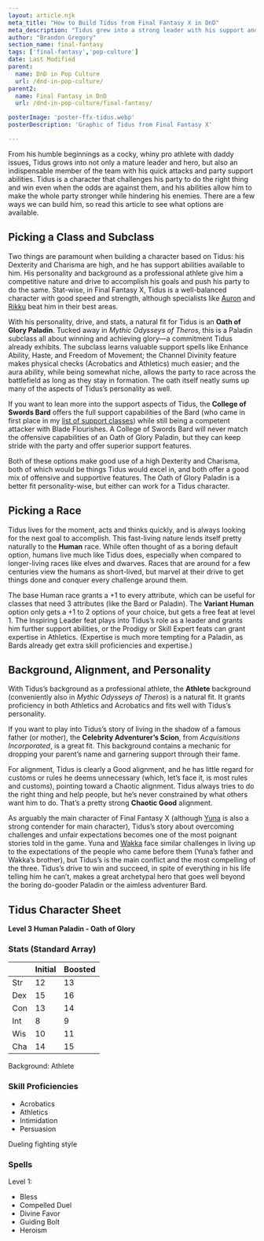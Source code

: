```yaml
---
layout: article.njk
meta_title: "How to Build Tidus from Final Fantasy X in DnD"
meta_description: "Tidus grew into a strong leader with his support and attack abilities, his drive to succeed and overcome, and his leadership abilities. Here's how to build him."
author: "Brandon Gregory"
section_name: final-fantasy
tags: ['final-fantasy','pop-culture']
date: Last Modified
parent:
  name: DnD in Pop Culture
  url: /dnd-in-pop-culture/
parent2:
  name: Final Fantasy in DnD
  url: /dnd-in-pop-culture/final-fantasy/

posterImage: 'poster-ffx-tidus.webp'
posterDescription: 'Graphic of Tidus from Final Fantasy X'

---
```


From his humble beginnings as a cocky, whiny pro athlete with daddy issues, Tidus grows into not only a mature leader and hero, but also an indispensable member of the team with his quick attacks and party support abilities. Tidus is a character that challenges his party to do the right thing and win even when the odds are against them, and his abilities allow him to make the whole party stronger while hindering his enemies. There are a few ways we can build him, so read this article to see what options are available.


## Picking a Class and Subclass

Two things are paramount when building a character based on Tidus: his Dexterity and Charisma are high, and he has support abilities available to him. His personality and background as a professional athlete give him a competitive nature and drive to accomplish his goals and push his party to do the same. Stat-wise, in Final Fantasy X, Tidus is a well-balanced character with good speed and strength, although specialists like [Auron](/dnd-in-pop-culture/final-fantasy/ff10-auron/) and [Rikku](/dnd-in-pop-culture/final-fantasy/ff10-rikku/) beat him in their best areas.

With his personality, drive, and stats, a natural fit for Tidus is an **Oath of Glory Paladin**. Tucked away in _Mythic Odysseys of Theros_, this is a Paladin subclass all about winning and achieving glory—a commitment Tidus already exhibits. The subclass learns valuable support spells like Enhance Ability, Haste, and Freedom of Movement; the Channel Divinity feature makes physical checks (Acrobatics and Athletics) much easier; and the aura ability, while being somewhat niche, allows the party to race across the battlefield as long as they stay in formation. The oath itself neatly sums up many of the aspects of Tidus’s personality as well.

If you want to lean more into the support aspects of Tidus, the **College of Swords Bard** offers the full support capabilities of the Bard (who came in first place in my [list of support classes](/5e-build-guides/support-caster-builds/)) while still being a competent attacker with Blade Flourishes. A College of Swords Bard will never match the offensive capabilities of an Oath of Glory Paladin, but they can keep stride with the party and offer superior support features.

Both of these options make good use of a high Dexterity and Charisma, both of which would be things Tidus would excel in, and both offer a good mix of offensive and supportive features. The Oath of Glory Paladin is a better fit personality-wise, but either can work for a Tidus character.


## Picking a Race

Tidus lives for the moment, acts and thinks quickly, and is always looking for the next goal to accomplish. This fast-living nature lends itself pretty naturally to the **Human** race. While often thought of as a boring default option, humans live much like Tidus does, especially when compared to longer-living races like elves and dwarves. Races that are around for a few centuries view the humans as short-lived, but marvel at their drive to get things done and conquer every challenge around them.

The base Human race grants a +1 to every attribute, which can be useful for classes that need 3 attributes (like the Bard or Paladin). The **Variant Human** option only gets a +1 to 2 options of your choice, but gets a free feat at level 1. The Inspiring Leader feat plays into Tidus’s role as a leader and grants him further support abilities, or the Prodigy or Skill Expert feats can grant expertise in Athletics. (Expertise is much more tempting for a Paladin, as Bards already get extra skill proficiencies and expertise.)


## Background, Alignment, and Personality

With Tidus’s background as a professional athlete, the **Athlete** background (conveniently also in _Mythic Odysseys of Theros_) is a natural fit. It grants proficiency in both Athletics and Acrobatics and fits well with Tidus’s personality.

If you want to play into Tidus’s story of living in the shadow of a famous father (or mother), the **Celebrity Adventurer’s Scion**, from _Acquisitions Incorporated_, is a great fit. This background contains a mechanic for dropping your parent’s name and garnering support through their fame.

For alignment, Tidus is clearly a Good alignment, and he has little regard for customs or rules he deems unnecessary (which, let’s face it, is most rules and customs), pointing toward a Chaotic alignment. Tidus always tries to do the right thing and help people, but he’s never constrained by what others want him to do. That’s a pretty strong **Chaotic Good** alignment.

As arguably the main character of Final Fantasy X (although [Yuna](/dnd-in-pop-culture/final-fantasy/ff10-yuna/) is also a strong contender for main character), Tidus’s story about overcoming challenges and unfair expectations becomes one of the most poignant stories told in the game. Yuna and [Wakka](/dnd-in-pop-culture/final-fantasy/ff10-wakka/) face similar challenges in living up to the expectations of the people who came before them (Yuna’s father and Wakka’s brother), but Tidus’s is the main conflict and the most compelling of the three. Tidus’s drive to win and succeed, in spite of everything in his life telling him he can’t, makes a great archetypal hero that goes well beyond the boring do-gooder Paladin or the aimless adventurer Bard.


## Tidus Character Sheet

**Level 3 Human Paladin - Oath of Glory**

### Stats (Standard Array)

|   |Initial|Boosted|
|---|-------|-------|
|Str|     12|     13|
|Dex|     15|     16|
|Con|     13|     14|
|Int|      8|      9|
|Wis|     10|     11|
|Cha|     14|     15|

Background: Athlete

### Skill Proficiencies

* Acrobatics
* Athletics
* Intimidation
* Persuasion

Dueling fighting style

### Spells

Level 1:

* Bless
* Compelled Duel
* Divine Favor
* Guiding Bolt
* Heroism